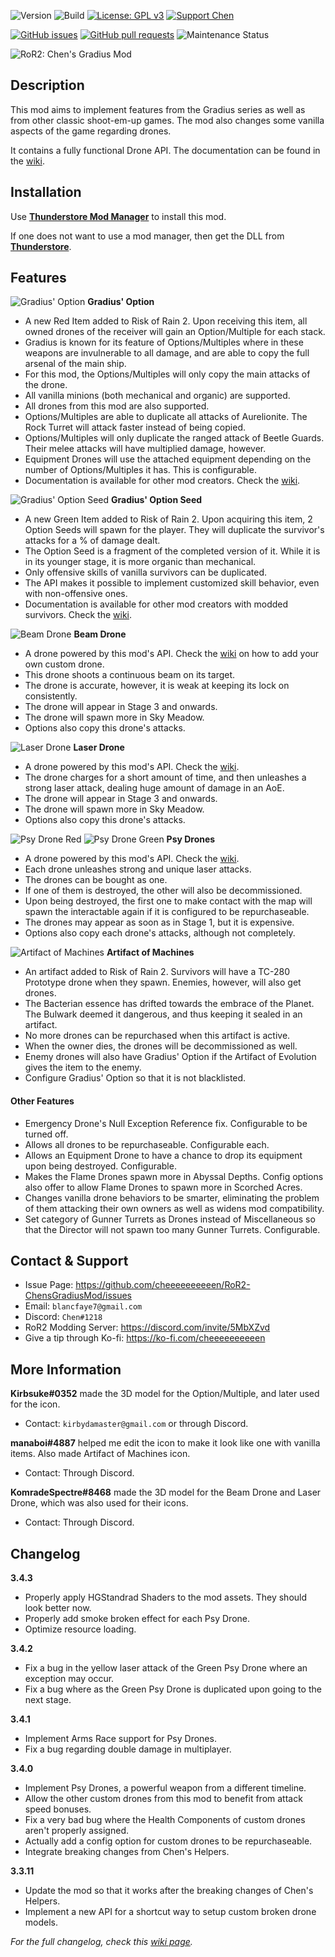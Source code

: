 ![Version](https://img.shields.io/badge/Version-3.4.3-orange)
![Build](https://github.com/cheeeeeeeeeen/RoR2-ChensGradiusMod/workflows/Build/badge.svg)
[![License: GPL v3](https://img.shields.io/badge/License-GPLv3-blue.svg)](https://www.gnu.org/licenses/gpl-3.0)
[![Support Chen](https://img.shields.io/badge/Support-Chen-ff69b4)](https://ko-fi.com/cheeeeeeeeeen)

[![GitHub issues](https://img.shields.io/github/issues/cheeeeeeeeeen/RoR2-ChensGradiusMod)](https://github.com/cheeeeeeeeeen/RoR2-ChensGradiusMod/issues)
[![GitHub pull requests](https://img.shields.io/github/issues-pr/cheeeeeeeeeen/RoR2-ChensGradiusMod)](https://github.com/cheeeeeeeeeen/RoR2-ChensGradiusMod/pulls)
![Maintenance Status](https://img.shields.io/badge/Maintainance-Active-brightgreen)

![RoR2: Chen's Gradius Mod](https://i.imgur.com/yIMFu24.png)

## Description

This mod aims to implement features from the Gradius series as well as from other classic shoot-em-up games. The mod also changes some vanilla aspects of the game regarding drones.

It contains a fully functional Drone API. The documentation can be found in the [wiki](https://github.com/cheeeeeeeeeen/RoR2-ChensGradiusMod/wiki).

## Installation

Use **[Thunderstore Mod Manager](https://www.overwolf.com/app/Thunderstore-Thunderstore_Mod_Manager)** to install this mod.

If one does not want to use a mod manager, then get the DLL from **[Thunderstore](https://thunderstore.io/package/Chen/ChensGradiusMod/)**.

## Features

![Gradius' Option](https://puu.sh/GBI6M.png)
**Gradius' Option**
- A new Red Item added to Risk of Rain 2. Upon receiving this item, all owned drones of the receiver will gain an Option/Multiple for each stack.
- Gradius is known for its feature of Options/Multiples where in these weapons are invulnerable to all damage, and are able to copy the full arsenal of the main ship.
- For this mod, the Options/Multiples will only copy the main attacks of the drone.
- All vanilla minions (both mechanical and organic) are supported.
- All drones from this mod are also supported.
- Options/Multiples are able to duplicate all attacks of Aurelionite. The Rock Turret will attack faster instead of being copied.
- Options/Multiples will only duplicate the ranged attack of Beetle Guards. Their melee attacks will have multiplied damage, however.
- Equipment Drones will use the attached equipment depending on the number of Options/Multiples it has. This is configurable.
- Documentation is available for other mod creators. Check the [wiki](https://github.com/cheeeeeeeeeen/RoR2-ChensGradiusMod/wiki).

![Gradius' Option Seed](https://puu.sh/HLj6S.png)
**Gradius' Option Seed**
- A new Green Item added to Risk of Rain 2. Upon acquiring this item, 2 Option Seeds will spawn for the player. They will duplicate the survivor's attacks for a % of damage dealt.
- The Option Seed is a fragment of the completed version of it. While it is in its younger stage, it is more organic than mechanical.
- Only offensive skills of vanilla survivors can be duplicated.
- The API makes it possible to implement customized skill behavior, even with non-offensive ones.
- Documentation is available for other mod creators with modded survivors. Check the [wiki](https://github.com/cheeeeeeeeeen/RoR2-ChensGradiusMod/wiki).

![Beam Drone](https://puu.sh/GQz08.png)
**Beam Drone**
- A drone powered by this mod's API. Check the [wiki](https://github.com/cheeeeeeeeeen/RoR2-ChensGradiusMod/wiki) on how to add your own custom drone.
- This drone shoots a continuous beam on its target.
- The drone is accurate, however, it is weak at keeping its lock on consistently.
- The drone will appear in Stage 3 and onwards.
- The drone will spawn more in Sky Meadow.
- Options also copy this drone's attacks.

![Laser Drone](https://puu.sh/GS59f.png)
**Laser Drone**
- A drone powered by this mod's API. Check the [wiki](https://github.com/cheeeeeeeeeen/RoR2-ChensGradiusMod/wiki).
- The drone charges for a short amount of time, and then unleashes a strong laser attack, dealing huge amount of damage in an AoE.
- The drone will appear in Stage 3 and onwards.
- The drone will spawn more in Sky Meadow.
- Options also copy this drone's attacks.

![Psy Drone Red](https://puu.sh/HUKs0.png) ![Psy Drone Green](https://puu.sh/HUKrZ.png)
**Psy Drones**
- A drone powered by this mod's API. Check the [wiki](https://github.com/cheeeeeeeeeen/RoR2-ChensGradiusMod/wiki).
- Each drone unleashes strong and unique laser attacks.
- The drones can be bought as one.
- If one of them is destroyed, the other will also be decommissioned.
- Upon being destroyed, the first one to make contact with the map will spawn the interactable again if it is configured to be repurchaseable.
- The drones may appear as soon as in Stage 1, but it is expensive.
- Options also copy each drone's attacks, although not completely.

![Artifact of Machines](https://puu.sh/HQkF4.png)
**Artifact of Machines**
- An artifact added to Risk of Rain 2. Survivors will have a TC-280 Prototype drone when they spawn. Enemies, however, will also get drones.
- The Bacterian essence has drifted towards the embrace of the Planet. The Bulwark deemed it dangerous, and thus keeping it sealed in an artifact.
- No more drones can be repurchased when this artifact is active.
- When the owner dies, the drones will be decommissioned as well.
- Enemy drones will also have Gradius' Option if the Artifact of Evolution gives the item to the enemy.
- Configure Gradius' Option so that it is not blacklisted.

#### Other Features

- Emergency Drone's Null Exception Reference fix. Configurable to be turned off.
- Allows all drones to be repurchaseable. Configurable each.
- Allows an Equipment Drone to have a chance to drop its equipment upon being destroyed. Configurable.
- Makes the Flame Drones spawn more in Abyssal Depths. Config options also offer to allow Flame Drones to spawn more in Scorched Acres.
- Changes vanilla drone behaviors to be smarter, eliminating the problem of them attacking their own owners as well as widens mod compatibility.
- Set category of Gunner Turrets as Drones instead of Miscellaneous so that the Director will not spawn too many Gunner Turrets. Configurable.

## Contact & Support

- Issue Page: https://github.com/cheeeeeeeeeen/RoR2-ChensGradiusMod/issues
- Email: `blancfaye7@gmail.com`
- Discord: `Chen#1218`
- RoR2 Modding Server: https://discord.com/invite/5MbXZvd
- Give a tip through Ko-fi: https://ko-fi.com/cheeeeeeeeeen

## More Information

**Kirbsuke#0352** made the 3D model for the Option/Multiple, and later used for the icon.
- Contact: `kirbydamaster@gmail.com` or through Discord.

**manaboi#4887** helped me edit the icon to make it look like one with vanilla items. Also made Artifact of Machines icon.
- Contact: Through Discord.

**KomradeSpectre#8468** made the 3D model for the Beam Drone and Laser Drone, which was also used for their icons.
- Contact: Through Discord.

## Changelog

**3.4.3**
- Properly apply HGStandrad Shaders to the mod assets. They should look better now.
- Properly add smoke broken effect for each Psy Drone.
- Optimize resource loading.

**3.4.2**
- Fix a bug in the yellow laser attack of the Green Psy Drone where an exception may occur.
- Fix a bug where as the Green Psy Drone is duplicated upon going to the next stage.

**3.4.1**
- Implement Arms Race support for Psy Drones.
- Fix a bug regarding double damage in multiplayer.

**3.4.0**
- Implement Psy Drones, a powerful weapon from a different timeline.
- Allow the other custom drones from this mod to benefit from attack speed bonuses.
- Fix a very bad bug where the Health Components of custom drones aren't properly assigned.
- Actually add a config option for custom drones to be repurchaseable.
- Integrate breaking changes from Chen's Helpers.

**3.3.11**
- Update the mod so that it works after the breaking changes of Chen's Helpers.
- Implement a new API for a shortcut way to setup custom broken drone models.

*For the full changelog, check this [wiki page](https://github.com/cheeeeeeeeeen/RoR2-ChensGradiusMod/wiki/Changelog).*
